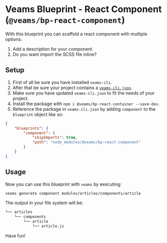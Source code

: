 # Veams Blueprint - React Component (`@veams/bp-react-component`)

With this blueprint you can scaffold a react component with multiple options:

1. Add a description for your component.
1. Do you want import the SCSS file inline?


## Setup

1. First of all be sure you have installed `veams-cli`.
1. After that be sure your project contains a [`veams-cli.json`](https://github.com/Sebastian-Fitzner/generator-veams/blob/dev/generators/app/templates/veams-cli.json).
1. Make sure you have updated `veams-cli.json` to fit the needs of your project.
1. Install the package with `npm i @veams/bp-react-container --save-dev`.
1. Reference the package in `veams-cli.json` by adding `component` to the `blueprint` object like so:

``` json
{
    "blueprints": {
        "component": {
            "skipImports": true,
            "path": "node_modules/@veams/bp-react-component"
        }
    }
}
```

## Usage

Now you can use this blueprint with `veams` by executing:

``` bash
veams generate component modules/articles/components/article
```

 The output in your file system will be:

``` bash
└── articles
    └── components
        └── article
            └── article.js
```

Have fun!
